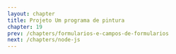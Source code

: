 ```yaml
---
layout: chapter
title: Projeto Um programa de pintura
chapter: 19
prev: /chapters/formularios-e-campos-de-formularios
next: /chapters/node-js
---
```

